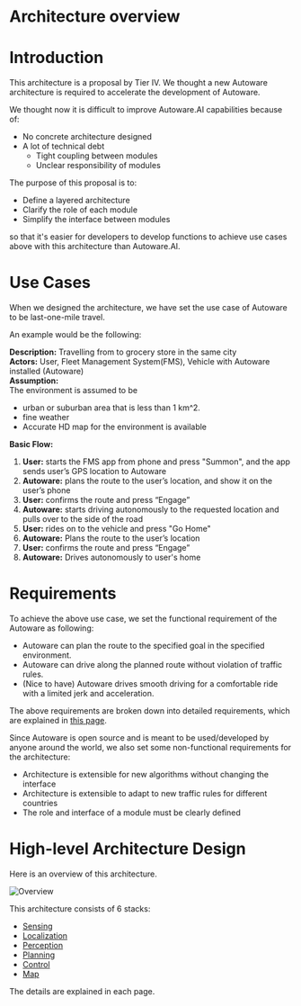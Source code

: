 Architecture overview
======================

# Introduction

This architecture is a proposal by Tier IV. We thought a new Autoware architecture is required to accelerate the development of Autoware.

We thought now it is difficult to improve Autoware.AI capabilities because of:
- No concrete architecture designed
- A lot of technical debt
	- Tight coupling between modules
	- Unclear responsibility of modules

The purpose of this proposal is to:
- Define a layered architecture
- Clarify the role of each module
- Simplify the interface between modules

so that it's easier for developers to develop functions to achieve use cases above with this architecture than Autoware.AI.

# Use Cases
When we designed the architecture, we have set the use case of Autoware to be last-one-mile travel. 

An example would be the following:


**Description:** Travelling from to grocery store in the same city  
**Actors:** User, Fleet Management System(FMS), Vehicle with Autoware installed (Autoware)  
**Assumption:**  
The environment is assumed to be 
- urban or suburban area that is less than 1 km^2.
- fine weather
- Accurate HD map for the environment is available

**Basic Flow:**  
1. **User:** starts the FMS app from phone and press "Summon", and the app sends user’s GPS location to Autoware
2. **Autoware:** plans the route to the user’s location, and show it on the user’s phone
3. **User:** confirms the route and press “Engage”
4. **Autoware:** starts driving autonomously to the requested location and pulls over to the side of the road
5. **User:** rides on to the vehicle and press "Go Home"
6. **Autoware:** Plans the route to the user’s location
7. **User:** confirms the route and press “Engage”
8. **Autoware:** Drives autonomously to user's home

# Requirements
To achieve the above use case, we set the functional requirement of the Autoware as following:
- Autoware can plan the route to the specified goal in the specified environment.
- Autoware can drive along the planned route without violation of traffic rules.
- (Nice to have) Autoware drives smooth driving for a comfortable ride with a limited jerk and acceleration.

The above requirements are broken down into detailed requirements, which are explained in [this page](/requirements).

Since Autoware is open source and is meant to be used/developed by anyone around the world, we also set some non-functional requirements for the architecture:
- Architecture is extensible for new algorithms without changing the interface
- Architecture is extensible to adapt to new traffic rules for different countries
- The role and interface of a module must be clearly defined

# High-level Architecture Design
Here is an overview of this architecture.

![Overview](/img/Overview_2.svg)

This architecture consists of 6 stacks:
- [Sensing](/Sensing/Sensing.md)
- [Localization](Localization/Localization.md)
- [Perception](Perception/Perception.md)
- [Planning](Perception/Perception.md)
- [Control](Control/Control.md)
- [Map](Map/Map.md)

The details are explained in each page. 
